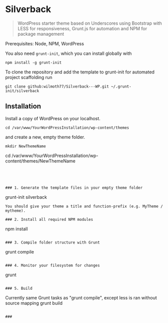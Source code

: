 Silverback
===========

>WordPress starter theme based on Underscores using Bootstrap with LESS for responsiveness, Grunt.js for automation and NPM for package management

Prerequisites: Node, NPM, WordPress

You also need `grunt-init`, which you can install globally with
```
npm install -g grunt-init
```

To clone the repository and add the template to grunt-init for automated project scaffolding run
```
git clone github:wilmoth77/Silverback---WP.git ~/.grunt-init/silverback
```


## Installation

Install a copy of WordPress on your localhost.
```
cd /var/www/YourWordPressInstallation/wp-content/themes
```
and create a new, empty theme folder.
```
mkdir NewThemeName
```
cd /var/www/YourWordPressInstallation/wp-content/themes/NewThemeName
```




### 1. Generate the template files in your empty theme folder

```
grunt-init silverback
```
You should give your theme a title and function-prefix (e.g. MyTheme / mytheme).

### 2. Install all required NPM modules

```
npm install
```

### 3. Compile folder structure with Grunt

```
grunt compile
```

### 4. Monitor your filesystem for changes

```
grunt
```

### 5. Build
```
Currently same Grunt tasks as "grunt compile", except less is ran without source mapping
grunt build
```

###
